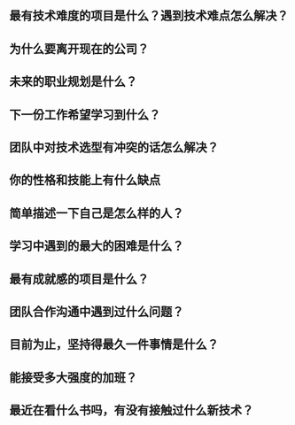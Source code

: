 ## 最有技术难度的项目是什么？遇到技术难点怎么解决？
## 为什么要离开现在的公司？
## 未来的职业规划是什么？
## 下一份工作希望学习到什么？
## 团队中对技术选型有冲突的话怎么解决？
## 你的性格和技能上有什么缺点
## 简单描述一下自己是怎么样的人？
## 学习中遇到的最大的困难是什么？
## 最有成就感的项目是什么？
## 团队合作沟通中遇到过什么问题？ 
## 目前为止，坚持得最久一件事情是什么？
## 能接受多大强度的加班？
## 最近在看什么书吗，有没有接触过什么新技术？